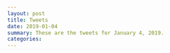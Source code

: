 ```yaml
---
layout: post
title: Tweets
date: 2019-01-04
summary: These are the tweets for January 4, 2019.
categories:
---
```


